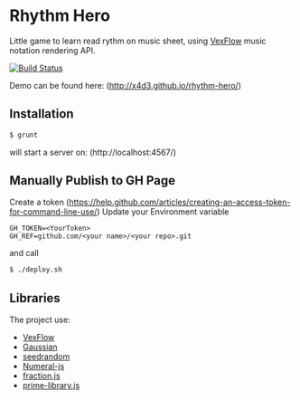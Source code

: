 Rhythm Hero
==========

Little game to learn read rythm on music sheet, using [VexFlow](http://www.vexflow.com) music notation rendering API.

[![Build Status](https://travis-ci.org/x4d3/rhythm-hero.svg?branch=master)](https://travis-ci.org/x4d3/rhythm-hero)

Demo can be found here: (http://x4d3.github.io/rhythm-hero/)

Installation
------------
```sh
$ grunt
```
will start a server on: (http://localhost:4567/)

Manually Publish to GH Page
------------
Create a token (https://help.github.com/articles/creating-an-access-token-for-command-line-use/)
Update your Environment variable
```
GH_TOKEN=<YourToken>
GH_REF=github.com/<your name>/<your repo>.git
```
and call
```sh
$ ./deploy.sh
```

Libraries
------------
The project use:

- [VexFlow](http://www.vexflow.com) 
- [Gaussian](https://github.com/errcw/gaussian)
- [seedrandom](https://github.com/davidbau/seedrandom)
- [Numeral-js](https://github.com/adamwdraper/Numeral-js)
- [fraction.js](https://github.com/x4d3/fraction.js)
- [prime-library.js](https://github.com/x4d3/prime-library.js)